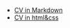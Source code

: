 * [CV in Markdown](https://sxtim.github.io/rsschool-cv-stage0/cv) 
* [CV in html&css](https://sxtim.github.io/rsschool-cv-stage0/)
